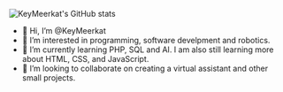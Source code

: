 ![KeyMeerkat's GitHub stats](https://github-readme-stats.vercel.app/api?username=KeyMeerkat&show_icons=true&theme=radical)

- 👋 Hi, I’m @KeyMeerkat
- 👀 I’m interested in programming, software develpment and robotics.
- 🌱 I’m currently learning PHP, SQL and AI. I am also still learning more about HTML, CSS, and JavaScript.
- 💞️ I’m looking to collaborate on creating a virtual assistant and other small projects.

<!---
KeyMeerkat/KeyMeerkat is a ✨ special ✨ repository because its `README.md` (this file) appears on your GitHub profile.
You can click the Preview link to take a look at your changes.
--->
